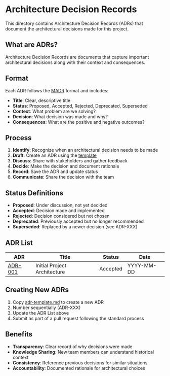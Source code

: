 # Architecture Decision Records

This directory contains Architecture Decision Records (ADRs) that document the architectural decisions made for this project.

## What are ADRs?

Architecture Decision Records are documents that capture important architectural decisions along with their context and consequences.

## Format

Each ADR follows the [MADR](https://adr.github.io/madr/) format and includes:

- **Title**: Clear, descriptive title
- **Status**: Proposed, Accepted, Rejected, Deprecated, Superseded
- **Context**: What problem are we solving?
- **Decision**: What decision was made and why?
- **Consequences**: What are the positive and negative outcomes?

## Process

1. **Identify**: Recognize when an architectural decision needs to be made
2. **Draft**: Create an ADR using the [template](adr-template.md)
3. **Discuss**: Share with stakeholders and gather feedback
4. **Decide**: Make the decision and document rationale
5. **Record**: Save the ADR and update status
6. **Communicate**: Share the decision with the team

## Status Definitions

- **Proposed**: Under discussion, not yet decided
- **Accepted**: Decision made and implemented
- **Rejected**: Decision considered but not chosen
- **Deprecated**: Previously accepted but no longer recommended
- **Superseded**: Replaced by a newer decision (see ADR-XXX)

## ADR List

| ADR | Title | Status | Date |
|-----|-------|--------|------|
| [ADR-001](adr-001-initial-architecture.md) | Initial Project Architecture | Accepted | YYYY-MM-DD |

## Creating New ADRs

1. Copy [adr-template.md](adr-template.md) to create a new ADR
2. Number sequentially (ADR-XXX)
3. Update the ADR List above
4. Submit as part of a pull request following the standard process

## Benefits

- **Transparency**: Clear record of why decisions were made
- **Knowledge Sharing**: New team members can understand historical context
- **Consistency**: Reference previous decisions for similar situations
- **Accountability**: Documented rationale for architectural choices
